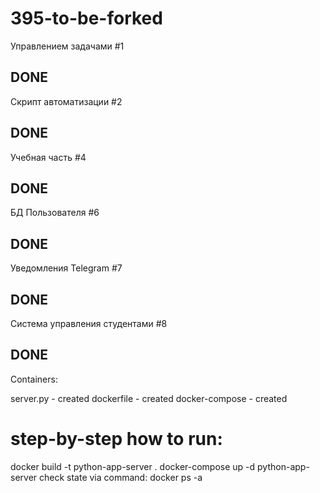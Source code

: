 # 395-to-be-forked

Управлением задачами #1
## DONE
Скрипт автоматизации #2
## DONE
Учебная часть #4
## DONE
БД Пользователя #6
## DONE
Уведомления Telegram #7
## DONE
Система управления студентами #8
## DONE

Containers:

server.py - created
dockerfile - created
docker-compose - created

# step-by-step how to run:
docker build -t python-app-server .
docker-compose up -d python-app-server
check state via command: docker ps -a